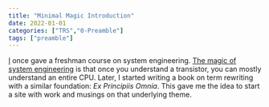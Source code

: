 ```yaml
---
title: "Minimal Magic Introduction"
date: 2022-01-01
categories: ["TRS","0-Preamble"]
tags: ["preamble"]
---
```

[I](https://minimal-magic.online/pumwalters/  "Pum Walters") once gave a freshman course on system engineering. [The magic of system engineering](https://minimal-magic.online/se/themagicofsystemengineering/ "The magic of system engineering.md") is that once you understand a transistor, you can mostly understand an entire CPU. Later, I started writing a book on term rewriting with a similar foundation: *Ex Principiis Omnia*. This gave me the idea to start a site with work and musings on that underlying theme. 
